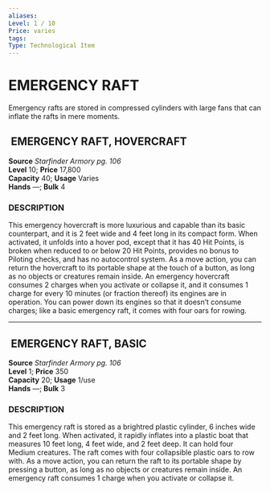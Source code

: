 ```yaml
---
aliases: 
Level: 1 / 10 
Price: varies 
tags: 
Type: Technological Item
---
```


# EMERGENCY RAFT

Emergency rafts are stored in compressed cylinders with large fans that can inflate the rafts in mere moments.  

##  EMERGENCY RAFT, HOVERCRAFT

**Source** _Starfinder Armory pg. 106_  
**Level** 10; **Price** 17,800  
**Capacity** 40; **Usage** Varies  
**Hands** —; **Bulk** 4

### DESCRIPTION

This emergency hovercraft is more luxurious and capable than its basic counterpart, and it is 2 feet wide and 4 feet long in its compact form. When activated, it unfolds into a hover pod, except that it has 40 Hit Points, is broken when reduced to or below 20 Hit Points, provides no bonus to Piloting checks, and has no autocontrol system. As a move action, you can return the hovercraft to its portable shape at the touch of a button, as long as no objects or creatures remain inside. An emergency hovercraft consumes 2 charges when you activate or collapse it, and it consumes 1 charge for every 10 minutes (or fraction thereof) its engines are in operation. You can power down its engines so that it doesn’t consume charges; like a basic emergency raft, it comes with four oars for rowing.

---

##  EMERGENCY RAFT, BASIC

**Source** _Starfinder Armory pg. 106_  
**Level** 1; **Price** 350  
**Capacity** 20; **Usage** 1/use  
**Hands** —; **Bulk** 3

### DESCRIPTION

This emergency raft is stored as a brightred plastic cylinder, 6 inches wide and 2 feet long. When activated, it rapidly inflates into a plastic boat that measures 10 feet long, 4 feet wide, and 2 feet deep. It can hold four Medium creatures. The raft comes with four collapsible plastic oars to row with. As a move action, you can return the raft to its portable shape by pressing a button, as long as no objects or creatures remain inside. An emergency raft consumes 1 charge when you activate or collapse it.